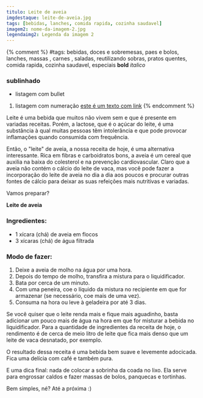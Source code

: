 ```yaml
---
titulo: Leite de aveia
imgdestaque: leite-de-aveia.jpg
tags: [bebidas, lanches, comida rapida, cozinha saudavel]
imagem2: nome-da-imagem-2.jpg
legendaimg2: Legenda da imagem 2
---
```

{% comment %}
#tags: bebidas, doces e sobremesas, paes e bolos, lanches, massas , carnes , saladas, reutilizando sobras, pratos quentes, comida rapida, cozinha saudavel, especiais
**bold**
*italico*
### sublinhado
* listagem com bullet
1. listagem com numeração
[este é um texto com link](https://www.enderecodolink.com)
{% endcomment %}

Leite é uma bebida que muitos não vivem sem e que é presente em variadas receitas. Porém, a lactose, que é o açúcar do leite, é uma substância à qual muitas pessoas têm intolerância e que pode provocar inflamações quando consumida com frequência. 

Então, o "leite" de aveia, a nossa receita de hoje, é uma alternativa interessante. Rica em fibras e carboidratos bons, a aveia é um cereal que auxilia na baixa do colesterol e na prevenção cardiovascular. Claro que a aveia não contém o cálcio do leite de vaca, mas você pode fazer a incorporação do leite de aveia no dia a dia aos poucos e procurar outras fontes de cálcio para deixar as suas refeições mais nutritivas e variadas.

Vamos preparar?

**Leite de aveia**

### Ingredientes:

* 1 xícara (chá) de aveia em flocos
* 3 xícaras (chá) de água filtrada 

### Modo de fazer:

1. Deixe a aveia de molho na água por uma hora. 
2. Depois do tempo de molho, transfira a mistura para o liquidificador.
3. Bata por cerca de um minuto. 
4. Com uma peneira, coe o líquido da mistura no recipiente em que for armazenar (se necessário, coe mais de uma vez).
5. Consuma na hora ou leve à geladeira por até 3 dias. 

Se você quiser que o leite renda mais e fique mais aguadinho, basta adicionar um pouco mais de água na hora em que for misturar a bebida no liquidificador. Para a quantidade de ingredientes da receita de hoje, o rendimento é de cerca de meio litro de leite que fica mais denso que um leite de vaca desnatado, por exemplo. 

O resultado dessa receita é uma bebida bem suave e levemente adocicada. Fica uma delícia com café e também pura. 

E uma dica final: nada de colocar a sobrinha da coada no lixo. Ela serve para engrossar caldos e fazer massas de bolos, panquecas e tortinhas.

Bem simples, né?
Até a próxima :)


